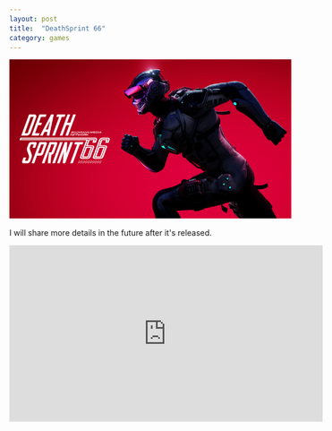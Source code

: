 ```yaml
---
layout: post
title:  "DeathSprint 66"
category: games
---
```

![keyart](/assets/images/games/deathsprint.png)

I will share more details in the future after it's released.

<iframe width="560" height="315" src="https://www.youtube.com/embed/9jfG0Ez6etU?si=JlaQsPr8YDh7dFUz" title="YouTube video player" frameborder="0" allow="accelerometer; autoplay; clipboard-write; encrypted-media; gyroscope; picture-in-picture; web-share" referrerpolicy="strict-origin-when-cross-origin" allowfullscreen></iframe>